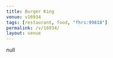 ```yaml
---
title: Burger King
venue: v16934
tags: [restaurant, food, "fhrs:99818"]
permalink: /v/16934/
layout: venue
---
```

null